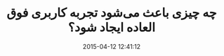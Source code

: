 ---
layout: post
title: "چه چیزی باعث می‌شود تجربه کاربری فوق العاده ایجاد شود؟"
date: 2015-04-12 12:41:12
section: article
tags: ux
link: "http://hive.ir/%D8%B9%D9%86%D8%A7%D8%B5%D8%B1-%D8%AA%D8%AC%D8%B1%D8%A8%D9%87-%DA%A9%D8%A7%D8%B1%D8%A8%D8%B1%DB%8C-%D8%AE%D9%88%D8%A8-great-ux-designer/"
user: "نوید کاشانی"
user_link: "http://navid.kashani.ir/"
---